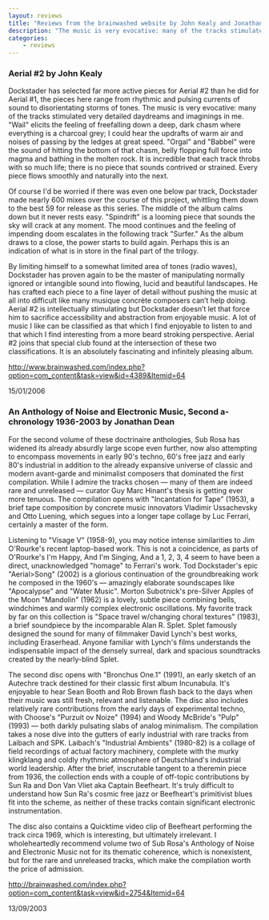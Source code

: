 ```yaml
---
layout: reviews
title: "Reviews from the brainwashed website by John Kealy and Jonathan Dean"
description: "The music is very evocative: many of the tracks stimulated very detailed daydreams and imaginings in me"
categories:
    - reviews
---
```


### Aerial #2 by John Kealy

Dockstader has selected far more active pieces for Aerial #2 than he did for Aerial #1, the pieces here range from rhythmic and pulsing currents of sound to disorientating storms of tones. The music is very evocative: many of the tracks stimulated very detailed daydreams and imaginings in me. "Wail" elicits the feeling of freefalling down a deep, dark chasm where everything is a charcoal grey; I could hear the updrafts of warm air and noises of passing by the ledges at great speed. "Orgal" and "Babbel" were the sound of hitting the bottom of that chasm, belly flopping full force into magma and bathing in the molten rock. It is incredible that each track throbs with so much life; there is no piece that sounds contrived or strained. Every piece flows smoothly and naturally into the next. 

Of course I'd be worried if there was even one below par track, Dockstader made nearly 600 mixes over the course of this project, whittling them down to the best 59 for release as this series. The middle of the album calms down but it never rests easy. "Spindrift" is a looming piece that sounds the sky will crack at any moment. The mood continues and the feeling of impending doom escalates in the following track "Surfer." As the album draws to a close, the power starts to build again. Perhaps this is an indication of what is in store in the final part of the trilogy.

By limiting himself to a somewhat limited area of tones (radio waves), Dockstader has proven again to be the master of manipulating normally ignored or intangible sound into flowing, lucid and beautiful landscapes. He has crafted each piece to a fine layer of detail without pushing the music at all into difficult like many musique concrète composers can’t help doing. Aerial #2 is intellectually stimulating but Dockstader doesn’t let that force him to sacrifice accessibility and abstraction from enjoyable music. A lot of music I like can be classified as that which I find enjoyable to listen to and that which I find interesting from a more beard stroking perspective. Aerial #2 joins that special club found at the intersection of these two classifications. It is an absolutely fascinating and infinitely pleasing album.

<http://www.brainwashed.com/index.php?option=com_content&task=view&id=4389&Itemid=64>

15/01/2006

### An Anthology of Noise and Electronic Music, Second a-chronology 1936-2003 by Jonathan Dean

For the second volume of these doctrinaire anthologies, Sub Rosa has widened its already absurdly large scope even further, now also attempting to encompass movements in early 90's techno, 60's free jazz and early 80's industrial in addition to the already expansive universe of classic and modern avant-garde and minimalist composers that dominated the first compilation. While I admire the tracks chosen — many of them are indeed rare and unreleased — curator Guy Marc Hinant's thesis is getting ever more tenuous. The compilation opens with "Incantation for Tape" (1953), a brief tape composition by concrete music innovators Vladimir Ussachevsky and Otto Luening, which segues into a longer tape collage by Luc Ferrari, certainly a master of the form. 

Listening to "Visage V" (1958-9), you may notice intense similarities to Jim O'Rourke's recent laptop-based work. This is not a coincidence, as parts of O'Rourke's I'm Happy, And I'm Singing, And a 1, 2, 3, 4 seem to have been a direct, unacknowledged "homage" to Ferrari's work. Tod Dockstader's epic "Aerial>Song" (2002) is a glorious continuation of the groundbreaking work he composed in the 1960's — amazingly elaborate soundscapes like "Apocalypse" and "Water Music". Morton Subotnick's pre-Silver Apples of the Moon "Mandolin" (1962) is a lovely, subtle piece combining bells, windchimes and warmly complex electronic oscillations. My favorite track by far on this collection is "Space travel w/changing choral textures" (1983), a brief soundpiece by the incomparable Alan R. Splet. Splet famously designed the sound for many of filmmaker David Lynch's best works, including Eraserhead. Anyone familiar with Lynch's films understands the indispensable impact of the densely surreal, dark and spacious soundtracks created by the nearly-blind Splet. 

The second disc opens with "Bronchus One.1" (1991), an early sketch of an Autechre track destined for their classic first album Incunabula. It's enjoyable to hear Sean Booth and Rob Brown flash back to the days when their music was still fresh, relevant and listenable. The disc also includes relatively rare contributions from the early days of experimental techno, with Choose's "Purzuit ov Noize" (1994) and Woody McBride's "Pulp" (1993) — both darkly pulsating slabs of analog minimalism. The compilation takes a nose dive into the gutters of early industrial with rare tracks from Laibach and SPK. Laibach's "Industrial Ambients" (1980-82) is a collage of field recordings of actual factory machinery, complete with the murky klingklang and coldly rhythmic atmosphere of Deutschland's industrial world leadership. After the brief, inscrutable tangent to a theremin piece from 1936, the collection ends with a couple of off-topic contributions by Sun Ra and Don Van Vliet aka Captain Beefheart. It's truly difficult to understand how Sun Ra's cosmic free jazz or Beefheart's primitivist blues fit into the scheme, as neither of these tracks contain significant electronic instrumentation. 

The disc also contains a Quicktime video clip of Beefheart performing the track circa 1969, which is interesting, but ultimately irrelevant. I wholeheartedly recommend volume two of Sub Rosa's Anthology of Noise and Electronic Music not for its thematic coherence, which is nonexistent, but for the rare and unreleased tracks, which make the compilation worth the price of admission. 

<http://brainwashed.com/index.php?option=com_content&task=view&id=2754&Itemid=64>

13/09/2003